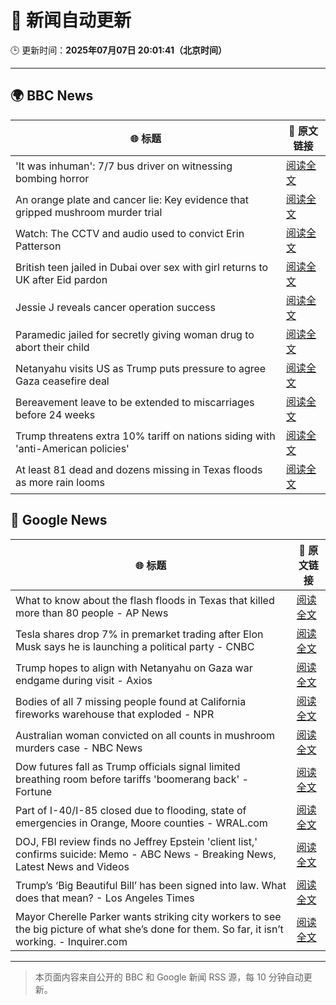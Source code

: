 # 🧠 新闻自动更新

🕒 更新时间：**2025年07月07日 20:01:41（北京时间）**

---

## 🌍 BBC News

| 🌐 标题 | 🔗 原文链接 |
|--------|-------------|
| 'It was inhuman': 7/7 bus driver on witnessing bombing horror | [阅读全文](https://www.bbc.com/news/articles/ce37xwxgy1xo) |
| An orange plate and cancer lie: Key evidence that gripped mushroom murder trial | [阅读全文](https://www.bbc.com/news/articles/cdx554n1x0wo) |
| Watch: The CCTV and audio used to convict Erin Patterson | [阅读全文](https://www.bbc.com/news/videos/c62gd705ly9o) |
| British teen jailed in Dubai over sex with girl returns to UK after Eid pardon | [阅读全文](https://www.bbc.com/news/articles/cq8zdvzj5vwo) |
| Jessie J reveals cancer operation success | [阅读全文](https://www.bbc.com/news/articles/c2lev0jrdeeo) |
| Paramedic jailed for secretly giving woman drug to abort their child | [阅读全文](https://www.bbc.com/news/articles/c9qxneddqn2o) |
| Netanyahu visits US as Trump puts pressure to agree Gaza ceasefire deal | [阅读全文](https://www.bbc.com/news/articles/cy4ypze027ro) |
| Bereavement leave to be extended to miscarriages before 24 weeks | [阅读全文](https://www.bbc.com/news/articles/cz9k12w5j54o) |
| Trump threatens extra 10% tariff on nations siding with 'anti-American policies' | [阅读全文](https://www.bbc.com/news/articles/c1dnz7gw92zo) |
| At least 81 dead and dozens missing in Texas floods as more rain looms | [阅读全文](https://www.bbc.com/news/articles/cddzrj323zzo) |

## 📰 Google News

| 🌐 标题 | 🔗 原文链接 |
|--------|-------------|
| What to know about the flash floods in Texas that killed more than 80 people - AP News | [阅读全文](https://news.google.com/rss/articles/CBMikwFBVV95cUxNOWJFdjYxbGIxNkI1UU1iZ1ljNVdPR0djaHYyOUo3S3Q2V2xOOFB4NlY4NC1MdlUtcmFxU19PU1U0bjNlVzRzXzR4VzFPb05MT2V2YTFySnF5dFd3NHZCZ1EzLWJKWUtFdmtPX01wbWtxbTk2aWg3QmVTaFBhb2lNRElaaDJ1X1NxTnU5eUtCQUlBMGs?oc=5) |
| Tesla shares drop 7% in premarket trading after Elon Musk says he is launching a political party - CNBC | [阅读全文](https://news.google.com/rss/articles/CBMibEFVX3lxTE9lVktjUG9aZkFUcmE4V25BRm9YNG8tZGlGY090UjktRjE0bmhBXzNHeXZ6NlcyMEFyX2p6cjVRSG1WYWpaM19PWWFJamktd1NlTDZlbmNhQ19sN01vR2ZJNlh4aWVTWlZRU0dOddIBckFVX3lxTE1EdXhZT2poeDZneEszaXpmV0wzbVd6X2RQZnlJY1U0QnJ3VDdqcEhoOGtySnVYanR1LVpqUjljMWIyU0gybDhJd3I1NjRNVk5icmRqZ3VhNEVMcUVWcDVpdVJIQXV5M1dhalE5YnJ5RFVCUQ?oc=5) |
| Trump hopes to align with Netanyahu on Gaza war endgame during visit - Axios | [阅读全文](https://news.google.com/rss/articles/CBMiggFBVV95cUxOQ2QzTVNEOUxzeHdtaVpKOVJKZjNGZ1lIZElnd2VTZzFLWUZUV0ZLWl96d3BhcWNVMFlrMjROQ2xENFJGZjJGdU8wT29aVUY1LWpEcm1ZbmVvZkJ3REd6RExDQi04V1ZqRVVkTkZzSnp2SzJ4cWJfQnoxM0VqTW54ZUln?oc=5) |
| Bodies of all 7 missing people found at California fireworks warehouse that exploded - NPR | [阅读全文](https://news.google.com/rss/articles/CBMinwFBVV95cUxQd1JuOUh6LVoxaUQwaGFZMUU3OXFwTTBVM1dsLUdBNm9vVFYxclRPd1JQVjFOUWhTclJ2b1VzSV9mXy1BTl9GYlJyU2FXZVcyVmZXb2RKejBUcEZGNVhDcEhsMWJFVXB2eUdGcFB4Q2VTX3lsNWxBS2ZRZ3p6N3YtZVJDb3QxUzB0V0R6TTZhU0lBYjctbG9IMWh2UWQzZDA?oc=5) |
| Australian woman convicted on all counts in mushroom murders case - NBC News | [阅读全文](https://news.google.com/rss/articles/CBMiqgFBVV95cUxPeXJXQW54dzhqUENjR0dRX29Xck9OaktoUS03Z1hHV0NMRjA0QjYzUFhQbjVhZk1qMVYzOUlvVC1wbGR6UTl3Z080XzdvdDUzVHM2R3NRTWhPbWoyajlUUWFrYmt0dVIyRTNYQWF4bFUzMXBOZnZ1N0psbkd3RWM3endUcmtqZ1lBbVdjak9lR3M4Q01DQ0QxLU5PX1hVc3dpR3hUeGJ6WkJuUdIBVkFVX3lxTE1oUDBpWHZjajdweVNOUGd2NEZxRnlSRWUxbVc2alY2b2J3TFNqbUllMGllTFNzMV9LSVpBM1RnWHh0S1JITG5qTjllSVViVzlHTHJQMUln?oc=5) |
| Dow futures fall as Trump officials signal limited breathing room before tariffs 'boomerang back' - Fortune | [阅读全文](https://news.google.com/rss/articles/CBMiqAFBVV95cUxPWTNNS2ZJZFZkUHlwSEYyc1FwcUF6ek5QazJIYkt6YUlhdVh1UkllRUM1UkYwU29rR0NxclVXamFqUGNZUUFpajB4cktDTU96bW9Gb2hpWng3TTBkVjRaeWVFUlAzejJuUnRGVlpUYUxCeDh5TTRSMEhlM3JVc0sxOTRtWVpOYTZ4bEdRYkVRMndlRWpGUjZ2SWlJb3RPWlNYWUswTXQ1Rkc?oc=5) |
| Part of I-40/I-85 closed due to flooding, state of emergencies in Orange, Moore counties - WRAL.com | [阅读全文](https://news.google.com/rss/articles/CBMijwFBVV95cUxNZ1pfYlJTcEtiN3VkV01lbzItZEg2WnJ6c3dfUEdLZXR6WTZmYVh2alBLNWl4M2ZpTERhSnpBa2FKOVZpcG5IWklhdzBmaGUybWl1UTQ3elBtN2JPSWRoMkxfRFhaWHhMWUMtVmdpQUFZb3Zxa0hjVDJpa0c0T0FLQ0tsYUd1Z3VmVzY0MDh2aw?oc=5) |
| DOJ, FBI review finds no Jeffrey Epstein 'client list,' confirms suicide: Memo - ABC News - Breaking News, Latest News and Videos | [阅读全文](https://news.google.com/rss/articles/CBMimAFBVV95cUxOeXBCYjlNTnpkbzFUVXZ6RUg2WXNfMk5yXzlOVW1BRjJTZUNULW5xRWU3VjFhZHIxbWtzNl9Hc1pXUXhDNjhEWnZyRFY0TjRmeW1MUjQ3VHZhVEpHX3puOWc4ZmVkQjg1UVI3ZzNxWGNfVEJSOTRJWUhtWTRkR09mVHgtSk44WkttUFVTV0xzVWMzR1Vmb3BVa9IBngFBVV95cUxQUkRFNTFvSkFyZy1GYTNiQnYxQVIyY0lkcThoQ2Nmc0M3ZzBBdzdqZW12azBJYUQ3MnJ3OHdwYmdHY2I3WHNLTVNSM0dSX1Z4d0lOQXJ6dFNQVGRLd0JZMWpFckhBV2JxUXpyVzFfM1drbUZHTThvNXZxMHNZLTFxX19VRkRxMEZaanZHUEswYlJ0YzQwRVBKdVhHcUU2dw?oc=5) |
| Trump’s ‘Big Beautiful Bill’ has been signed into law. What does that mean? - Los Angeles Times | [阅读全文](https://news.google.com/rss/articles/CBMi3wFBVV95cUxNSXhFVFRmUDNHU0F3UWpjOEFnUG16c0VyT2M0dk5Ua3oyQkUweTRuQUV4c3JROVcxX3pIM1J5MTdpQ1dtY083YUxVS1BVYUswRjZoQjFMZW16U0xmUzRmaEI3TS15WUZOQkFhSGNDb1E4LTRzTUVIZWpsOG5hN29zX3NLVFU3LUx0Z0RyaVVLNTNaZnE2N2pMSVE3R296aEVOTU5Vdmc4ZG50UUFfWklRSk5rVFN2aVl3TDIzLUg3aEN4WFM2VE5rUzhWSTJYZ0E3djZ0amxPS2l5WWtwdmgw?oc=5) |
| Mayor Cherelle Parker wants striking city workers to see the big picture of what she’s done for them. So far, it isn’t working. - Inquirer.com | [阅读全文](https://news.google.com/rss/articles/CBMirAFBVV95cUxQNllybGI3MFI5dEpQYjdLSzB6TVd0ZklaaE1yaVhFYjI2OWFCdk02dF84c2lVZkpzZGphbk9uejRPbG9WMUV1SEEwWXVuVFktOC0wSUJ4UGc0dldEeTMtRlR2TEU0VWZoZVU1RmRUY1hvWmY0LVc4ZkpWMEx4eXl3M2psRC1CSXd6b1Vsd2FEc1ZtVGhqZ0RmZ3QxZXF5MTNxd1BPQk1xeURsUTUy?oc=5) |

---
> 本页面内容来自公开的 BBC 和 Google 新闻 RSS 源，每 10 分钟自动更新。